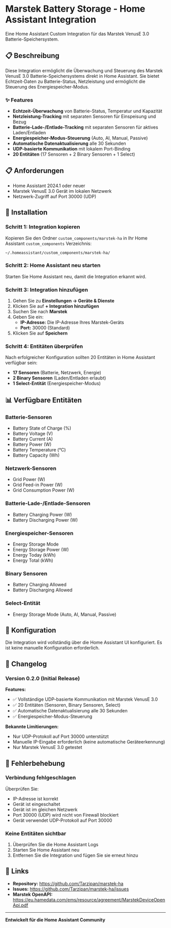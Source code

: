 ﻿# Marstek Battery Storage - Home Assistant Integration

Eine Home Assistant Custom Integration für das Marstek VenusE 3.0 Batterie-Speichersystem.

## 📋 Beschreibung

Diese Integration ermöglicht die Überwachung und Steuerung des Marstek VenusE 3.0 Batterie-Speichersystems direkt in Home Assistant. Sie bietet Echtzeit-Daten zu Batterie-Status, Netzleistung und ermöglicht die Steuerung des Energiespeicher-Modus.

### ✨ Features

- **Echtzeit-Überwachung** von Batterie-Status, Temperatur und Kapazität
- **Netzleistung-Tracking** mit separaten Sensoren für Einspeisung und Bezug
- **Batterie-Lade-/Entlade-Tracking** mit separaten Sensoren für aktives Laden/Entladen
- **Energiespeicher-Modus-Steuerung** (Auto, AI, Manual, Passive)
- **Automatische Datenaktualisierung** alle 30 Sekunden
- **UDP-basierte Kommunikation** mit lokalem Port-Binding
- **20 Entitäten** (17 Sensoren + 2 Binary Sensoren + 1 Select)

## 📋 Anforderungen

- Home Assistant 2024.1 oder neuer
- Marstek VenusE 3.0 Gerät im lokalen Netzwerk
- Netzwerk-Zugriff auf Port 30000 (UDP)

## 🚀 Installation

### Schritt 1: Integration kopieren

Kopieren Sie den Ordner `custom_components/marstek-ha` in Ihr Home Assistant `custom_components` Verzeichnis:

```
~/.homeassistant/custom_components/marstek-ha/
```

### Schritt 2: Home Assistant neu starten

Starten Sie Home Assistant neu, damit die Integration erkannt wird.

### Schritt 3: Integration hinzufügen

1. Gehen Sie zu **Einstellungen → Geräte & Dienste**
2. Klicken Sie auf **+ Integration hinzufügen**
3. Suchen Sie nach **Marstek**
4. Geben Sie ein:
   - **IP-Adresse:** Die IP-Adresse Ihres Marstek-Geräts
   - **Port:** 30000 (Standard)
5. Klicken Sie auf **Speichern**

### Schritt 4: Entitäten überprüfen

Nach erfolgreicher Konfiguration sollten 20 Entitäten in Home Assistant verfügbar sein:

- **17 Sensoren** (Batterie, Netzwerk, Energie)
- **2 Binary Sensoren** (Laden/Entladen erlaubt)
- **1 Select-Entität** (Energiespeicher-Modus)

## 📊 Verfügbare Entitäten

### Batterie-Sensoren

- Battery State of Charge (%)
- Battery Voltage (V)
- Battery Current (A)
- Battery Power (W)
- Battery Temperature (°C)
- Battery Capacity (Wh)

### Netzwerk-Sensoren

- Grid Power (W)
- Grid Feed-in Power (W)
- Grid Consumption Power (W)

### Batterie-Lade-/Entlade-Sensoren

- Battery Charging Power (W)
- Battery Discharging Power (W)

### Energiespeicher-Sensoren

- Energy Storage Mode
- Energy Storage Power (W)
- Energy Today (kWh)
- Energy Total (kWh)

### Binary Sensoren

- Battery Charging Allowed
- Battery Discharging Allowed

### Select-Entität

- Energy Storage Mode (Auto, AI, Manual, Passive)

## 🔧 Konfiguration

Die Integration wird vollständig über die Home Assistant UI konfiguriert. Es ist keine manuelle Konfiguration erforderlich.

## 📝 Changelog

### Version 0.2.0 (Initial Release)

**Features:**

- ✅ Vollständige UDP-basierte Kommunikation mit Marstek VenusE 3.0
- ✅ 20 Entitäten (Sensoren, Binary Sensoren, Select)
- ✅ Automatische Datenaktualisierung alle 30 Sekunden
- ✅ Energiespeicher-Modus-Steuerung

**Bekannte Limitierungen:**

- Nur UDP-Protokoll auf Port 30000 unterstützt
- Manuelle IP-Eingabe erforderlich (keine automatische Geräteerkennung)
- Nur Marstek VenusE 3.0 getestet

## 🐛 Fehlerbehebung

### Verbindung fehlgeschlagen

Überprüfen Sie:

- IP-Adresse ist korrekt
- Gerät ist eingeschaltet
- Gerät ist im gleichen Netzwerk
- Port 30000 (UDP) wird nicht von Firewall blockiert
- Gerät verwendet UDP-Protokoll auf Port 30000

### Keine Entitäten sichtbar

1. Überprüfen Sie die Home Assistant Logs
2. Starten Sie Home Assistant neu
3. Entfernen Sie die Integration und fügen Sie sie erneut hinzu

## 🔗 Links

- **Repository:** https://github.com/Tarzipan/marstek-ha
- **Issues:** https://github.com/Tarzipan/marstek-ha/issues
- **Marstek OpenAPI:** https://eu.hamedata.com/ems/resource/agreement/MarstekDeviceOpenApi.pdf

---

**Entwickelt für die Home Assistant Community**
